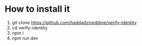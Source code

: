 # How to install it

1. git clone https://github.com/haddadzineddine/verify-identity
2. cd verify-identity
3. npm i
4. npm run dev
